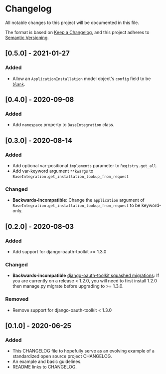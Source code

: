 # Changelog
All notable changes to this project will be documented in this file.

The format is based on [Keep a Changelog](https://keepachangelog.com/en/1.0.0/),
and this project adheres to [Semantic Versioning](https://semver.org/spec/v2.0.0.html).
## [0.5.0] - 2021-01-27
### Added
- Allow an `ApplicationInstallation` model object's `config` field to be [`blank`](https://docs.djangoproject.com/en/3.0/ref/models/fields/#blank).

## [0.4.0] - 2020-09-08
### Added
- Add `namespace` property to `BaseIntegration` class.

## [0.3.0] - 2020-08-14
### Added
- Add optional var-positional `implements` parameter to `Registry.get_all`.
- Add var-keyword argument `**kwargs` to `BaseIntegration.get_installation_lookup_from_request`

### Changed
- **Backwards-incompatible**: Change the `application` argument of `BaseIntegration.get_installation_lookup_from_request` to be keyword-only.


## [0.2.0] - 2020-08-03
### Added
- Add support for django-oauth-toolkit >= 1.3.0

### Changed
- **Backwards-incompatible** [django-oauth-toolkit squashed migrations](
https://github.com/jazzband/django-oauth-toolkit/blob/master/CHANGELOG.md#130-2020-03-02): If you are currently on a
release < 1.2.0, you will need to first install 1.2.0 then manage.py migrate before upgrading to >= 1.3.0.

### Removed
- Remove support for django-oauth-toolkit < 1.3.0


## [0.1.0] - 2020-06-25
### Added
- This CHANGELOG file to hopefully serve as an evolving example of a
  standardized open source project CHANGELOG.
- An example and basic guidelines.
- README links to CHANGELOG.
